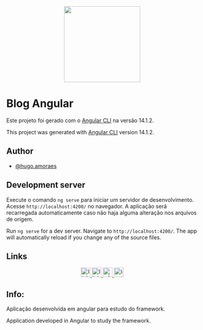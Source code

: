 
<div align="center">
<img src="https://github.com/HugoaMoraes/IconDigital/assets/102623594/a6c43865-6821-472b-9c05-65878d4e8780" width="200px" />
</div>

# Blog Angular


Este projeto foi gerado com o [Angular CLI](https://github.com/angular/angular-cli) na versão 14.1.2.

This project was generated with [Angular CLI](https://github.com/angular/angular-cli) version 14.1.2.

## Author

- [@hugo.amoraes](https://github.com/HugoaMoraes)

## Development server

Execute o comando `ng serve` para iniciar um servidor de desenvolvimento. Acesse `http://localhost:4200/` no navegador. A aplicação será recarregada automaticamente caso não haja alguma alteração nos arquivos de origem.

Run `ng serve` for a dev server. Navigate to `http://localhost:4200/`. The app will automatically reload if you change any of the source files.

## Links

<div align="center">
  <a href="https://linktr.ee/hug.odesign" target="_blank">
    <img src="https://img.shields.io/static/v1?message=Linktree&logo=linktree&label=&color=1de9b6&logoColor=white&labelColor=&style=for-the-badge" height="25" alt="linktree logo"  />
  </a>
  <a href="https://www.linkedin.com/in/hugoamoraes/" target="_blank">
    <img src="https://img.shields.io/static/v1?message=LinkedIn&logo=linkedin&label=&color=0077B5&logoColor=white&labelColor=&style=for-the-badge" height="25" alt="linkedin logo"  />
  </a>
  <a href="https://api.whatsapp.com/send?phone=5561986391903" target="_blank">
    <img src="https://img.shields.io/static/v1?message=Whatsapp&logo=whatsapp&label=&color=25D366&logoColor=white&labelColor=&style=for-the-badge" height="25" alt="whatsapp logo"  />
  </a>
  <a href="https://www.instagram.com/hugo.amoraes/" target="_blank">
    <img src="https://img.shields.io/static/v1?message=Instagram&logo=instagram&label=&color=E4405F&logoColor=white&labelColor=&style=for-the-badge" height="25" alt="instagram logo"  />
  </a>
</div>

## Info:

Aplicação desenvolvida em angular para estudo do framework.

Application developed in Angular to study the framework.
